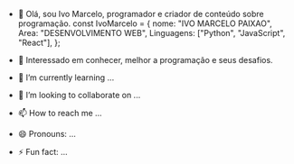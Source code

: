 - 👋 Olá, sou Ivo Marcelo, programador e criador de conteúdo sobre programação.
const IvoMarcelo = {
  nome: "IVO MARCELO PAIXAO",
  Area: "DESENVOLVIMENTO WEB",
  Linguagens: ["Python", "JavaScript", "React"],
};

- 👀 Interessado em conhecer, melhor a programação e seus desafios.
- 🌱 I’m currently learning ...
- 💞️ I’m looking to collaborate on ...
- 📫 How to reach me ...
- 😄 Pronouns: ...
- ⚡ Fun fact: ...

<!---
ivomarcelo/ivomarcelo is a ✨ special ✨ repository because its `README.md` (this file) appears on your GitHub profile.
You can click the Preview link to take a look at your changes.
--->
